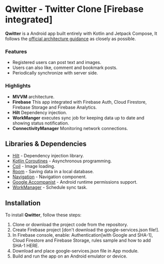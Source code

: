 # Qwitter - Twitter Clone [Firebase integrated]
**Qwitter** is a Android app built entirely with Kotlin and Jetpack Compose, It
follows the [official architecture guidance](https://developer.android.com/jetpack/guide) as closely as possible.

### Features
*   Registered users can post text and images.
*   Users can also like, comment and bookmark posts.
*   Periodically synchronize with server side.

### Highlights
* **MVVM** architecture.
* **Firebase** This app integrated with Firebase Auth, Cloud Firestore, Firebase Storage and Firebase Analytics.
* **Hilt** Dependency injection.
* **WorkManger** executes sync job for keeping data up to date and showing status notification.
* **ConnectivityManager** Monitoring network connections. 

  
## Libraries & Dependencies
- [Hilt](https://developer.android.com/training/dependency-injection/hilt-jetpack) - Dependency injection library.
- [Kotlin Coroutines](https://developer.android.com/kotlin/coroutines) - Asynchronous programming.
- [Coil](https://coil-kt.github.io/coil/compose/) - Image loading.
- [Room](https://developer.android.com/training/data-storage/room) - Saving data in a local database.
- [Navigation](https://developer.android.com/guide/navigation) - Navigation component.
- [Google Accompanist](https://github.com/google/accompanist) - Android runtime permissions support.
- [WorkManager](https://developer.android.com/topic/libraries/architecture/workmanager) - Schedule sync task.

## Installation
To install **Qwitter**, follow these steps:
1. Clone or download the project code from the repository.
2. Create Firebase project [don't download the google-services.json file!].
3. In Firebase console, enable: Authentication[with Google and SHA-1], Cloud Firestore and Firebase Storage,
  rules sample and how to add SHA-1 HERE.
5. Download and place google-services.json file in App module.
6. Build and run the app on an Android emulator or device.
